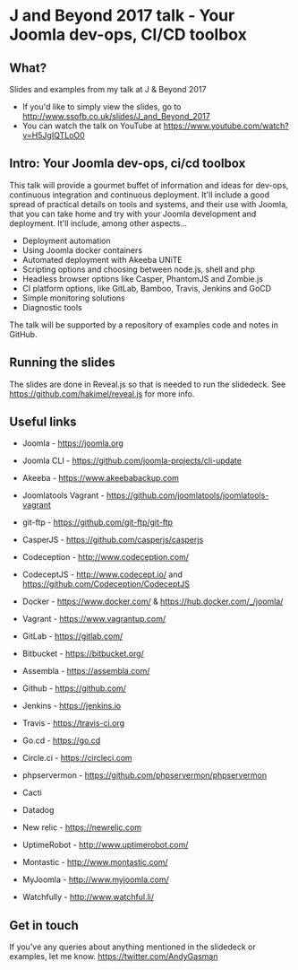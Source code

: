 # J and Beyond 2017 talk - Your Joomla dev-ops, CI/CD toolbox

## What?

Slides and examples from my talk at J & Beyond 2017
* If you'd like to simply view the slides, go to http://www.ssofb.co.uk/slides/J_and_Beyond_2017
* You can watch the talk on YouTube at https://www.youtube.com/watch?v=H5JgIQTLoO0


## Intro: Your Joomla dev-ops, ci/cd toolbox

This talk will provide a gourmet buffet of information and ideas for dev-ops, continuous integration and continuous deployment.  It'll include a good spread of practical details on tools and systems, and their use with Joomla, that you can take home and try with your Joomla development and deployment.  It'll include, among other aspects...

* Deployment automation
* Using Joomla docker containers
* Automated deployment with Akeeba UNiTE
* Scripting options and choosing between node.js, shell and php 
* Headless browser options like Casper, PhantomJS and Zombie.js
* CI platform options, like GitLab, Bamboo, Travis, Jenkins and GoCD
* Simple monitoring solutions
* Diagnostic tools

The talk will be supported by a repository of examples code and notes in GitHub.


## Running the slides
The slides are done in Reveal.js so that is needed to run the slidedeck.  See https://github.com/hakimel/reveal.js for more info.


## Useful links

* Joomla - https://joomla.org
* Joomla CLI - https://github.com/joomla-projects/cli-update
* Akeeba - https://www.akeebabackup.com
* Joomlatools Vagrant - https://github.com/joomlatools/joomlatools-vagrant

* git-ftp - https://github.com/git-ftp/git-ftp
* CasperJS - https://github.com/casperjs/casperjs
* Codeception - http://www.codeception.com/
* CodeceptJS - http://www.codecept.io/ and https://github.com/Codeception/CodeceptJS

* Docker - https://www.docker.com/ & https://hub.docker.com/_/joomla/
* Vagrant - https://www.vagrantup.com/

* GitLab - https://gitlab.com/
* Bitbucket - https://bitbucket.org/
* Assembla - https://assembla.com/
* Github - https://github.com/
* Jenkins - https://jenkins.io
* Travis - https://travis-ci.org
* Go.cd - https://go.cd
* Circle.ci - https://circleci.com

* phpservermon - https://github.com/phpservermon/phpservermon
* Cacti
* Datadog
* New relic - https://newrelic.com
* UptimeRobot - http://www.uptimerobot.com/
* Montastic - http://www.montastic.com/
* MyJoomla - http://www.myjoomla.com/
* Watchfully - http://www.watchful.li/

## Get in touch

If you've any queries about anything mentioned in the slidedeck or examples, let me know. https://twitter.com/AndyGasman
